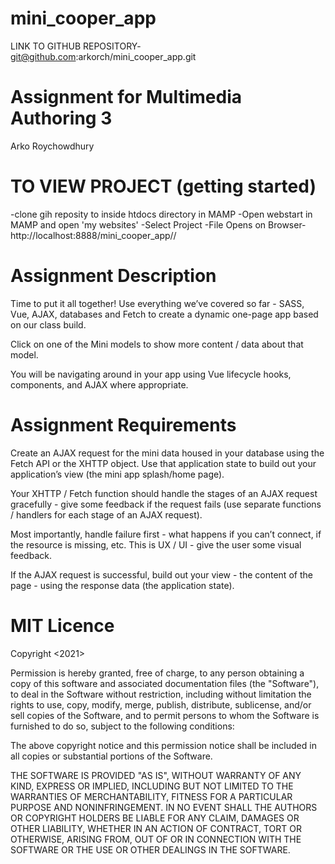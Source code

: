 # mini_cooper_app
LINK TO GITHUB REPOSITORY-
git@github.com:arkorch/mini_cooper_app.git

# Assignment for Multimedia Authoring 3
Arko Roychowdhury 

# TO VIEW PROJECT (getting started)
-clone gih reposity to inside htdocs directory in MAMP
-Open webstart in MAMP and open 'my websites'
-Select Project 
-File Opens on Browser- http://localhost:8888/mini_cooper_app// 

# Assignment Description

Time to put it all together! Use everything we’ve covered so far - SASS, Vue, AJAX, databases and Fetch to create a dynamic one-page app based on our class build. 

Click on one of the Mini models to show more content / data about that model. 

You will be navigating around in your app using Vue lifecycle hooks, components, and AJAX where appropriate.

# Assignment Requirements

Create an AJAX request for the mini data housed in your database using the Fetch API or the XHTTP object. Use that application state to build out your application’s view (the mini app splash/home page).

Your XHTTP / Fetch function should handle the stages of an AJAX request gracefully - give some feedback if the request fails (use separate functions / handlers for each stage of an AJAX request). 

Most importantly, handle failure first - what happens if you can’t connect, if the resource is missing, etc. This is UX / UI - give the user some visual feedback.

If the AJAX request is successful, build out your view - the content of the page - using the
response data (the application state).

# MIT Licence
Copyright <2021> <Arko Roychowdhury>

Permission is hereby granted, free of charge, to any person obtaining a copy of this software and associated documentation files (the "Software"), to deal in the Software without restriction, including without limitation the rights to use, copy, modify, merge, publish, distribute, sublicense, and/or sell copies of the Software, and to permit persons to whom the Software is furnished to do so, subject to the following conditions:

The above copyright notice and this permission notice shall be included in all copies or substantial portions of the Software.

THE SOFTWARE IS PROVIDED "AS IS", WITHOUT WARRANTY OF ANY KIND, EXPRESS OR IMPLIED, INCLUDING BUT NOT LIMITED TO THE WARRANTIES OF MERCHANTABILITY, FITNESS FOR A PARTICULAR PURPOSE AND NONINFRINGEMENT. IN NO EVENT SHALL THE AUTHORS OR COPYRIGHT HOLDERS BE LIABLE FOR ANY CLAIM, DAMAGES OR OTHER LIABILITY, WHETHER IN AN ACTION OF CONTRACT, TORT OR OTHERWISE, ARISING FROM, OUT OF OR IN CONNECTION WITH THE SOFTWARE OR THE USE OR OTHER DEALINGS IN THE SOFTWARE.